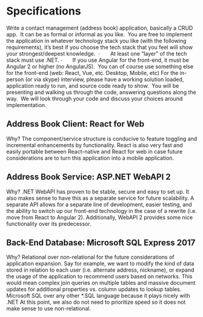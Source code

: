 # Specifications #
Write a contact management (address book) application, basically a CRUD app.  It can be as formal or informal as you like.  You are free to implement the application in whatever technology stack you like (with the following requirements), it’s best if you choose the tech stack that you feel will show your strongest/deepest knowledge. 
	·       At least one “layer” of the tech stack must use .NET.
	·       If you use Angular for the front-end, it must be Angular 2 or higher (no AngularJS).  You can of course use something else for the front-end (web: React, Vue, etc. Desktop, Mobile, etc)
For the in-person (or via skype) interview, please have a working solution loaded, application ready to run, and source code ready to show.  You will be presenting and walking us through the code, answering questions along the way.  We will look through your code and discuss your choices around implementation.

## Address Book Client: React for Web
Why? The component/service structure is conducive to feature toggling and incremental enhancements by functionality. React is also very fast and easily portable between React-native and React for web in case future considerations are to turn this application into a mobile application.

## Address Book Service: ASP.NET WebAPI 2
Why? .NET WebAPI has proven to be stable, secure and easy to set up. It also makes sense to have this as a separate service for future scalability. A separate API allows for a separate line of development, easier testing, and the ability to switch up our front-end technology in the case of a rewrite (i.e. move from React to Angular 2).
Additionally, WebAPI 2 provides some nice functionality over its predecessor.

## Back-End Database: Microsoft SQL Express 2017
Why? Relational over non-relational for the future considerations of application expansion. Say for example, we want to modify the kind of data stored in relation to each user (i.e. alternate address, nickname), or expand the usage of the application to recommend users based on networks. This would mean complex join queries on multiple tables and massive document updates for additional properties vs. column updates to lookup tables. 
Microsoft SQL over any other *.SQL language because it plays nicely with .NET 
At this point, we also do not need to prioritize speed so it does not make sense to use non-relational. 